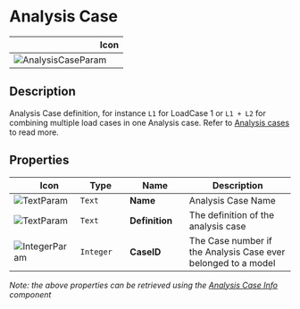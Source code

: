 # Analysis Case
<!--- This file has been auto-generated, do not change it manually! Edit the generator here: https://github.com/arup-group/GSA-Grasshopper/tree/main/DocsGeneration --->

|<img width="150"/> Icon |
| ----------- |
|![AnalysisCaseParam](./images/AnalysisCaseParam.png) |

## Description

Analysis Case definition, for instance `L1` for LoadCase 1 or `L1 + L2` for combining multiple load cases in one Analysis case. Refer to [Analysis cases](/references/analysiscases.md) to read more.

## Properties

|<img width="20"/> Icon |<img width="200"/> Type |<img width="200"/> Name |<img width="1000"/> Description |
| ----------- | ----------- | ----------- | ----------- |
|![TextParam](./images/TextParam.png) |`Text` |**Name** |Analysis Case Name |
|![TextParam](./images/TextParam.png) |`Text` |**Definition** |The definition of the analysis case |
|![IntegerParam](./images/IntegerParam.png) |`Integer` |**CaseID** |The Case number if the Analysis Case ever belonged to a model |

_Note: the above properties can be retrieved using the [Analysis Case Info](gsagh-analysis-case-info-component.md) component_
